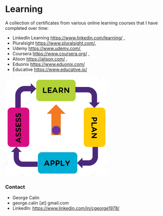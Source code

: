 # Learning
A collection of certificates from various online learning courses that I have completed over time:
* LinkedIn Learning https://www.linkedin.com/learning/ ,
* Pluralsight https://www.pluralsight.com/, 
* Udemy https://www.udemy.com/, 
* Coursera https://www.coursera.org/ ,
* Alison https://alison.com/ ,
* Eduonix https://www.eduonix.com/
* Educative https://www.educative.io/

![continuous learning](Learning.png)

### Contact
* George Calin 
* george.calin [at] gmail.com
* LinkedIn: https://www.linkedin.com/in/cgeorge1978/


